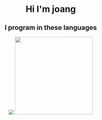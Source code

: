 <h1 align="center">Hi I'm joang</h1>

<h2 align="center">I program in these languages</h2>

<p align="center">
  
<img src="https://user-images.githubusercontent.com/85022759/120404385-4176d080-c314-11eb-85a7-10bf64b3e9f5.png">

<img width=250 height=250 src="https://user-images.githubusercontent.com/85022759/206875787-e973192f-bff9-4890-b719-71222fbd7294.png">

</p>
